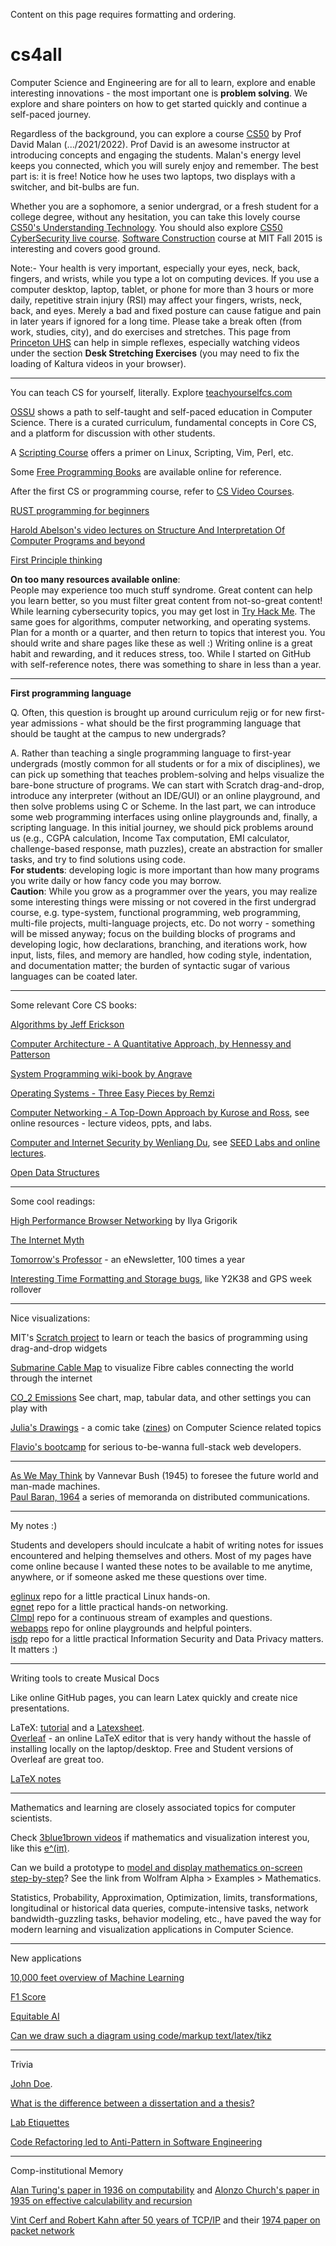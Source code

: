 Content on this page requires formatting and ordering.     


# cs4all
Computer Science and Engineering are for all to learn, explore and enable interesting innovations - the most important one is **problem solving**. We explore and share pointers on how to get started quickly and continue a self-paced journey.   

Regardless of the background, you can explore a course [CS50](https://cs50.harvard.edu/) by Prof David Malan (.../2021/2022). Prof David is an awesome instructor at introducing concepts and engaging the students. Malan's energy level keeps you connected, which you will surely enjoy and remember. The best part is: it is free! Notice how he uses two laptops, two displays with a switcher, and bit-bulbs are fun.   

Whether you are a sophomore, a senior undergrad, or a fresh student for a college degree, without any hesitation, you can take this lovely course [CS50's Understanding Technology](https://cs50.harvard.edu/technology/2017/). You should also explore [CS50 CyberSecurity live course](https://www.youtube.com/watch?v=U8Bki7QEz2M). [Software Construction](https://web.mit.edu/6.005/www/fa15/) course at MIT Fall 2015 is interesting and covers good ground.    

Note:- Your health is very important, especially your eyes, neck, back, fingers, and wrists, while you type a lot on computing devices. If you use a computer desktop, laptop, tablet, or phone for more than 3 hours or more daily, repetitive strain injury (RSI) may affect your fingers, wrists, neck, back, and eyes. Merely a bad and fixed posture can cause fatigue and pain in later years if ignored for a long time. Please take a break often (from work, studies, city), and do exercises and stretches. This page from [Princeton UHS](https://uhs.princeton.edu/health-resources/ergonomics-computer-use) can help in simple reflexes, especially watching videos under the section **Desk Stretching Exercises** (you may need to fix the loading of Kaltura videos in your browser).      

----

You can teach CS for yourself, literally. Explore [teachyourselfcs.com](https://teachyourselfcs.com)

[OSSU](https://github.com/ossu/computer-science) shows a path to self-taught and self-paced education in Computer Science. There is a curated curriculum, fundamental concepts in Core CS, and a platform for discussion with other students. 

A [Scripting Course](https://github.com/learnbyexample/scripting_course#ebooks) offers a primer on Linux, Scripting, Vim, Perl, etc. 

Some [Free Programming Books](https://github.com/EbookFoundation/free-programming-books) are available online for reference.   

After the first CS or programming course, refer to [CS Video Courses](https://github.com/Developer-Y/cs-video-courses).   

[RUST programming for beginners](https://www.freecodecamp.org/news/rust-programming-course-for-beginners/)    

[Harold Abelson's video lectures on Structure And Interpretation Of Computer Programs and beyond](https://ocw.mit.edu/courses/6-001-structure-and-interpretation-of-computer-programs-spring-2005/video_galleries/video-lectures/)     

[First Principle thinking](https://fs.blog/first-principles/)    

**On too many resources available online**:    
People may experience too much stuff syndrome. Great content can help you learn better, so you must filter great content from not-so-great content! While learning cybersecurity topics, you may get lost in [Try Hack Me](https://tryhackme.com/). The same goes for algorithms, computer networking, and operating systems. Plan for a month or a quarter, and then return to topics that interest you. You should write and share pages like these as well :) Writing online is a great habit and rewarding, and it reduces stress, too. While I started on GitHub with self-reference notes, there was something to share in less than a year.    

---- 

**First programming language**   

Q. Often, this question is brought up around curriculum rejig or for new first-year admissions - what should be the first programming language that should be taught at the campus to new undergrads?   

A. Rather than teaching a single programming language to first-year undergrads (mostly common for all students or for a mix of disciplines), we can pick up something that teaches problem-solving and helps visualize the bare-bone structure of programs. We can start with Scratch drag-and-drop, introduce any interpreter (without an IDE/GUI) or an online playground, and then solve problems using C or Scheme. In the last part, we can introduce some web programming interfaces using online playgrounds and, finally, a scripting language. In this initial journey, we should pick problems around us (e.g., CGPA calculation, Income Tax computation, EMI calculator, challenge-based response, math puzzles), create an abstraction for smaller tasks, and try to find solutions using code.   
**For students**: developing logic is more important than how many programs you write daily or how fancy code you may borrow.    
**Caution**: While you grow as a programmer over the years, you may realize some interesting things were missing or not covered in the first undergrad course, e.g. type-system, functional programming, web programming, multi-file projects, multi-language projects, etc. Do not worry - something will be missed anyway; focus on the building blocks of programs and developing logic, how declarations, branching, and iterations work, how input, lists, files, and memory are handled, how coding style, indentation, and documentation matter; the burden of syntactic sugar of various languages can be coated later.       

----

Some relevant Core CS books:   

[Algorithms by Jeff Erickson](http://jeffe.cs.illinois.edu/teaching/algorithms/)    

[Computer Architecture - A Quantitative Approach, by Hennessy and Patterson](http://acs.pub.ro/~cpop/SMPA/Computer%20Architecture%20A%20Quantitative%20Approach%20(5th%20edition).pdf)   

[System Programming wiki-book by Angrave](https://github.com/angrave/SystemProgramming/wiki)    

[Operating Systems - Three Easy Pieces by Remzi](http://pages.cs.wisc.edu/~remzi/OSTEP/)    

[Computer Networking - A Top-Down Approach by Kurose and Ross](https://gaia.cs.umass.edu/kurose_ross/index.php), see online resources - lecture videos, ppts, and labs.    

[Computer and Internet Security by Wenliang Du](), see [SEED Labs and online lectures](https://seedsecuritylabs.org/).    

[Open Data Structures](https://opendatastructures.org/)     

----

Some cool readings:  

[High Performance Browser Networking](https://hpbn.co) by Ilya Grigorik 

[The Internet Myth](https://unglue.it/work/442013/)

[Tomorrow's Professor](https://tomprof.stanford.edu/) - an eNewsletter, 100 times a year 

[Interesting Time Formatting and Storage bugs](https://en.wikipedia.org/wiki/Time_formatting_and_storage_bugs), like Y2K38 and GPS week rollover    

----

Nice visualizations:  

MIT's [Scratch project](https://scratch.mit.edu/) to learn or teach the basics of programming using drag-and-drop widgets   

[Submarine Cable Map](https://www.submarinecablemap.com) to visualize Fibre cables connecting the world through the internet   

[CO_2 Emissions](https://ourworldindata.org/grapher/co-emissions-per-capita?tab=chart) See chart, map, tabular data, and other settings you can play with   

[Julia's Drawings](https://drawings.jvns.ca/) - a comic take ([zines](https://wizardzines.com/comics/)) on Computer Science related topics   

[Flavio's bootcamp](https://bootcamp.dev/) for serious to-be-wanna full-stack web developers.    

----

[As We May Think](https://www.theatlantic.com/magazine/archive/1945/07/as-we-may-think/303881/) by Vannevar Bush (1945) to foresee the future world and man-made machines.    
[Paul Baran, 1964](https://www.rand.org/pubs/research_memoranda/RM3097.html) a series of memoranda on distributed communications.    

----

My notes :)    

Students and developers should inculcate a habit of writing notes for issues encountered and helping themselves and others. Most of my pages have come online because I wanted these notes to be available to me anytime, anywhere, or if someone asked me these questions over time.    

[eglinux](https://github.com/rks101/eglinux) repo for a little practical Linux hands-on.   
[egnet](https://github.com/rks101/egnet) repo for a little practical hands-on networking.   
[CImpl](https://github.com/rks101/Cimpl) repo for a continuous stream of examples and questions.   
[webapps](https://github.com/rks101/webapps) repo for online playgrounds and helpful pointers.   
[isdp](https://github.com/rks101/isdp) repo for a little practical Information Security and Data Privacy matters. It matters :)    

---- 

Writing tools to create Musical Docs   

Like online GitHub pages, you can learn Latex quickly and create nice presentations.    

LaTeX: [tutorial](https://www.latex-tutorial.com/tutorials/) and a [Latexsheet](http://wch.github.io/latexsheet/latexsheet-a4.pdf).    
[Overleaf](overleaf.com) - an online LaTeX editor that is very handy without the hassle of installing locally on the laptop/desktop. Free and Student versions of Overleaf are great too.    

[LaTeX notes](https://github.com/rks101/latex)   

----

Mathematics and learning are closely associated topics for computer scientists.     

Check [3blue1brown videos](https://www.youtube.com/@3blue1brown) if mathematics and visualization interest you, like this [e^(iπ)](https://www.youtube.com/watch?v=v0YEaeIClKY).    

Can we build a prototype to [model and display mathematics on-screen step-by-step](https://www.wolframalpha.com/examples/mathematics)? See the link from Wolfram Alpha > Examples > Mathematics.     

Statistics, Probability, Approximation, Optimization, limits, transformations, longitudinal or historical data queries, compute-intensive tasks, network bandwidth-guzzling tasks, behavior modeling, etc., have paved the way for modern learning and visualization applications in Computer Science.      



---- 

New applications     

[10,000 feet overview of Machine Learning](https://www.lifewire.com/what-is-machine-learning-7495518)    

[F1 Score](https://www.picsellia.com/post/understanding-the-f1-score-in-machine-learning-the-harmonic-mean-of-precision-and-recall)     

[Equitable AI](https://www.gatesfoundation.org/ideas/science-innovation-technology/artificial-intelligence)     

[Can we draw such a diagram using code/markup text/latex/tikz](https://onlinepublichealth.gwu.edu/resources/equity-vs-equality/)     

---- 

Trivia    

[John Doe](https://en.wikipedia.org/wiki/John_Doe).    

[What is the difference between a dissertation and a thesis?](https://www.grammarly.com/blog/dissertation-thesis/)     

[Lab Etiquettes](https://www.cfilt.iitb.ac.in/lab_manual.pdf)    

[Code Refactoring led to Anti-Pattern in Software Engineering](https://sourcemaking.com/antipatterns)     

---- 

Comp-institutional Memory    

[Alan Turing's paper in 1936 on computability](https://www.cs.princeton.edu/courses/archive/fall06/cos561/papers/cerf74.pdf) and [Alonzo Church's paper in 1935 on effective calculability and recursion](https://ics.uci.edu/~lopes/teaching/inf212W12/readings/church.pdf)     

[Vint Cerf and Robert Kahn after 50 years of TCP/IP](https://www.purdue.edu/president/lecture-series/a-conversation-with-internet-founders-vint-cerf-and-robert-kahn-and-purdue-president-mung-chiang/) and their [1974 paper on packet network](https://www.cs.princeton.edu/courses/archive/fall06/cos561/papers/cerf74.pdf)     

